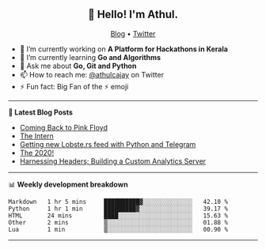 <h2 align="center">👋 Hello! I'm Athul.</h2>
<p align="center">
  <a href="https://blog.athulcyriac.xyz">Blog</a> •
  <a href="https://twitter.com/athulcajay">Twitter</a>
</p>


- 🔭 I’m currently working on **A Platform for Hackathons in Kerala**
- 🌱 I’m currently learning **Go and Algorithms**
- 💬 Ask me about **Go, Git and Python**
- 📫 How to reach me: [@athulcajay](https://twitter.com/athulcajay) on Twitter
- ⚡ Fun fact: Big Fan of the :zap: emoji

-------

**📝 Latest Blog Posts**

<!-- BLOG-POST-LIST:START -->
- [Coming Back to Pink Floyd](https://blog.athulcyriac.xyz/blog/pink-floyd/)
- [The Intern](https://blog.athulcyriac.xyz/blog/frappe-internship/)
- [Getting new Lobste.rs feed with Python and Telegram](https://blog.athulcyriac.xyz/blog/lobsters_feed/)
- [The 2020!](https://blog.athulcyriac.xyz/blog/2020/)
- [Harnessing Headers; Building a Custom Analytics Server](https://blog.athulcyriac.xyz/blog/analytics_from_scratch/)
<!-- BLOG-POST-LIST:END -->

-------

📊 **Weekly development breakdown**
<!--START_SECTION:waka-->
```text
Markdown   1 hr 5 mins     ██████████▓░░░░░░░░░░░░░░   42.10 % 
Python     1 hr 1 min      █████████▓░░░░░░░░░░░░░░░   39.17 % 
HTML       24 mins         ████░░░░░░░░░░░░░░░░░░░░░   15.63 % 
Other      2 mins          ▒░░░░░░░░░░░░░░░░░░░░░░░░   01.88 % 
Lua        1 min           ▒░░░░░░░░░░░░░░░░░░░░░░░░   00.90 % 
```
<!--END_SECTION:waka-->

-------

